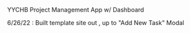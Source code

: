 YYCHB Project Management App w/ Dashboard

6/26/22 : Built template site out , up to "Add New Task" Modal
